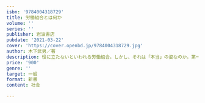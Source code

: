 ```yaml
---
isbn: '9784004318729'
title: 労働組合とは何か
volume: ''
series: ''
publisher: 岩波書店
pubdate: '2021-03-22'
cover: 'https://cover.openbd.jp/9784004318729.jpg'
author: 木下武男／著
description: 役に立たないといわれる労働組合。しかし、それは「本当」の姿なのか。第一人者が描く秘めた可能性。
price: '900'
genre: ''
target: 一般
format: 新書
content: 社会

---
```

